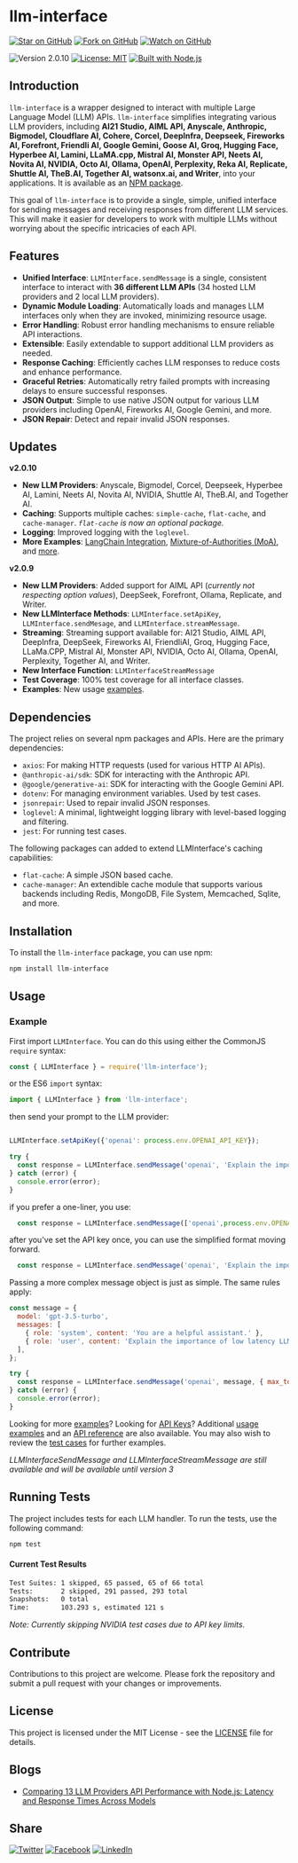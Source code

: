 # llm-interface

[![Star on GitHub](https://img.shields.io/github/stars/samestrin/llm-interface?style=social)](https://github.com/samestrin/llm-interface/stargazers) [![Fork on GitHub](https://img.shields.io/github/forks/samestrin/llm-interface?style=social)](https://github.com/samestrin/llm-interface/network/members) [![Watch on GitHub](https://img.shields.io/github/watchers/samestrin/llm-interface?style=social)](https://github.com/samestrin/llm-interface/watchers)

![Version 2.0.10](https://img.shields.io/badge/Version-2.0.10-blue) [![License: MIT](https://img.shields.io/badge/License-MIT-yellow.svg)](https://opensource.org/licenses/MIT) [![Built with Node.js](https://img.shields.io/badge/Built%20with-Node.js-green)](https://nodejs.org/)

## Introduction

`llm-interface` is a wrapper designed to interact with multiple Large Language Model (LLM) APIs. `llm-interface` simplifies integrating various LLM providers, including **AI21 Studio, AIML API, Anyscale, Anthropic, Bigmodel, Cloudflare AI, Cohere, Corcel, DeepInfra, Deepseek, Fireworks AI, Forefront, Friendli AI, Google Gemini, Goose AI, Groq, Hugging Face, Hyperbee AI, Lamini, LLaMA.cpp, Mistral AI, Monster API, Neets AI, Novita AI, NVIDIA, Octo AI, Ollama, OpenAI, Perplexity, Reka AI, Replicate, Shuttle AI, TheB.AI, Together AI, watsonx.ai, and Writer**, into your applications. It is available as an [NPM package](https://www.npmjs.com/package/llm-interface).

This goal of `llm-interface` is to provide a single, simple, unified interface for sending messages and receiving responses from different LLM services. This will make it easier for developers to work with multiple LLMs without worrying about the specific intricacies of each API.

## Features

- **Unified Interface**: `LLMInterface.sendMessage` is a single, consistent interface to interact with **36 different LLM APIs** (34 hosted LLM providers and 2 local LLM providers).
- **Dynamic Module Loading**: Automatically loads and manages LLM interfaces only when they are invoked, minimizing resource usage.
- **Error Handling**: Robust error handling mechanisms to ensure reliable API interactions.
- **Extensible**: Easily extendable to support additional LLM providers as needed.
- **Response Caching**: Efficiently caches LLM responses to reduce costs and enhance performance.
- **Graceful Retries**: Automatically retry failed prompts with increasing delays to ensure successful responses.
- **JSON Output**: Simple to use native JSON output for various LLM providers  including OpenAI, Fireworks AI, Google Gemini, and more.
- **JSON Repair**: Detect and repair invalid JSON responses.

## Updates

**v2.0.10**
- **New LLM Providers**: Anyscale, Bigmodel, Corcel, Deepseek, Hyperbee AI, Lamini, Neets AI, Novita AI, NVIDIA, Shuttle AI, TheB.AI, and Together AI.
- **Caching**: Supports multiple caches: `simple-cache`, `flat-cache`, and `cache-manager`. _`flat-cache` is now an optional package._
- **Logging**: Improved logging with the `loglevel`.
- **More Examples**: [LangChain Integration](/examples/langchain), [Mixture-of-Authorities (MoA)](/examples/moa), and [more](/examples).

**v2.0.9**

- **New LLM Providers**: Added support for AIML API (_currently not respecting option values_), DeepSeek, Forefront, Ollama, Replicate, and Writer.
- **New LLMInterface Methods**: `LLMInterface.setApiKey`, `LLMInterface.sendMesage`, and `LLMInterface.streamMessage`.
- **Streaming**: Streaming support available for: AI21 Studio, AIML API, DeepInfra, DeepSeek, Fireworks AI, FriendliAI, Groq, Hugging Face, LLaMa.CPP, Mistral AI, Monster API, NVIDIA,
Octo AI, Ollama, OpenAI, Perplexity, Together AI, and Writer.
- **New Interface Function**: `LLMInterfaceStreamMessage`
- **Test Coverage**: 100% test coverage for all interface classes.
- **Examples**: New usage [examples](/examples).

## Dependencies

The project relies on several npm packages and APIs. Here are the primary dependencies:

- `axios`: For making HTTP requests (used for various HTTP AI APIs).
- `@anthropic-ai/sdk`: SDK for interacting with the Anthropic API.
- `@google/generative-ai`: SDK for interacting with the Google Gemini API.
- `dotenv`: For managing environment variables. Used by test cases.
- `jsonrepair`: Used to repair invalid JSON responses.
- `loglevel`:  A minimal, lightweight logging library with level-based logging and filtering.
- `jest`: For running test cases.

The following packages can added to extend LLMInterface's caching capabilities:

- `flat-cache`: A simple JSON based cache.
- `cache-manager`: An extendible cache module that supports various backends including Redis, MongoDB, File System, Memcached, Sqlite, and more.

## Installation

To install the `llm-interface` package, you can use npm:

```bash
npm install llm-interface
```

## Usage

### Example

First import `LLMInterface`. You can do this using either the CommonJS `require` syntax:

```javascript
const { LLMInterface } = require('llm-interface');
```

or the ES6 `import` syntax:

```javascript
import { LLMInterface } from 'llm-interface';
```

then send your prompt to the LLM provider:

```javascript

LLMInterface.setApiKey({'openai': process.env.OPENAI_API_KEY});

try {
  const response = LLMInterface.sendMessage('openai', 'Explain the importance of low latency LLMs.');
} catch (error) {
  console.error(error);
}
```
if you prefer a one-liner, you use:

```javascript
  const response = LLMInterface.sendMessage(['openai',process.env.OPENAI_API_KEY], 'Explain the importance of low latency LLMs.');
```
after you've set the API key once, you can use the simplified format moving forward.

```javascript
  const response = LLMInterface.sendMessage('openai', 'Explain the importance of low latency LLMs.');
```

Passing a more complex message object is just as simple. The same rules apply:

```javascript
const message = {
  model: 'gpt-3.5-turbo',
  messages: [
    { role: 'system', content: 'You are a helpful assistant.' },
    { role: 'user', content: 'Explain the importance of low latency LLMs.' },
  ],
};

try {
  const response = LLMInterface.sendMessage('openai', message, { max_tokens: 150 });
} catch (error) {
  console.error(error);
}
```

Looking for more [examples](/examples)? Looking for [API Keys](/docs/APIKEYS.md)? Additional [usage examples](/docs/USAGE.md) and an [API reference](/docs/API.md) are also available. You may also wish to review the [test cases](/test/) for further examples.

_LLMInterfaceSendMessage and LLMInterfaceStreamMessage are still available and will be available until version 3_

## Running Tests

The project includes tests for each LLM handler. To run the tests, use the following command:

```bash
npm test
```

#### Current Test Results

```bash
Test Suites: 1 skipped, 65 passed, 65 of 66 total
Tests:       2 skipped, 291 passed, 293 total
Snapshots:   0 total
Time:        103.293 s, estimated 121 s
```

_Note: Currently skipping NVIDIA test cases due to API key limits._

## Contribute

Contributions to this project are welcome. Please fork the repository and submit a pull request with your changes or improvements.

## License

This project is licensed under the MIT License - see the [LICENSE](/LICENSE) file for details.

## Blogs

- [Comparing 13 LLM Providers API Performance with Node.js: Latency and Response Times Across Models](https://dev.to/samestrin/comparing-13-llm-providers-api-performance-with-nodejs-latency-and-response-times-across-models-2ka4)

## Share

[![Twitter](https://img.shields.io/badge/X-Tweet-blue)](https://twitter.com/intent/tweet?text=Check%20out%20this%20awesome%20project!&url=https://github.com/samestrin/llm-interface) [![Facebook](https://img.shields.io/badge/Facebook-Share-blue)](https://www.facebook.com/sharer/sharer.php?u=https://github.com/samestrin/llm-interface) [![LinkedIn](https://img.shields.io/badge/LinkedIn-Share-blue)](https://www.linkedin.com/sharing/share-offsite/?url=https://github.com/samestrin/llm-interface)

